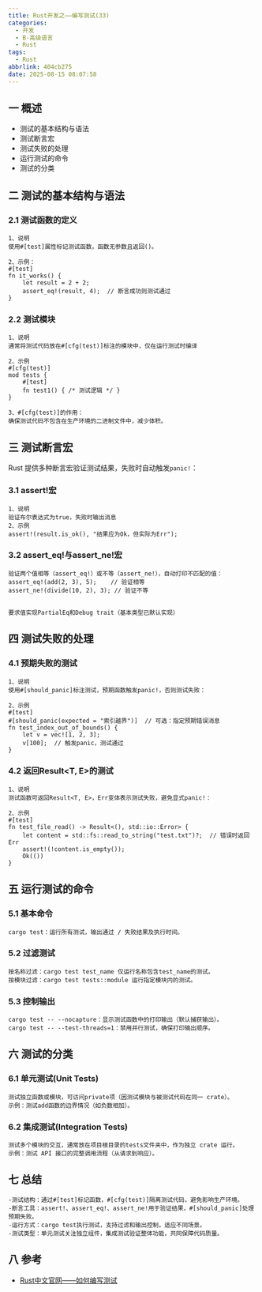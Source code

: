 ```yaml
---
title: Rust开发之——编写测试(33)
categories:
  - 开发
  - B-高级语言
  - Rust
tags:
  - Rust
abbrlink: 404cb275
date: 2025-08-15 08:07:58
---
```

## 一 概述

* 测试的基本结构与语法
* 测试断言宏
* 测试失败的处理
* 运行测试的命令
* 测试的分类

<!--more-->

## 二 测试的基本结构与语法

### 2.1 测试函数的定义

```
1、说明
使用#[test]属性标记测试函数，函数无参数且返回()。

2、示例：
#[test]
fn it_works() {
    let result = 2 + 2;
    assert_eq!(result, 4);  // 断言成功则测试通过
}
```

### 2.2 测试模块

```
1、说明
通常将测试代码放在#[cfg(test)]标注的模块中，仅在运行测试时编译

2、示例
#[cfg(test)]
mod tests {
    #[test]
    fn test1() { /* 测试逻辑 */ }
}

3、#[cfg(test)]的作用：
确保测试代码不包含在生产环境的二进制文件中，减少体积。
```

## 三 测试断言宏

Rust 提供多种断言宏验证测试结果，失败时自动触发`panic!`：

### 3.1 assert!宏

```
1、说明
验证布尔表达式为true，失败时输出消息
2、示例
assert!(result.is_ok(), "结果应为Ok，但实际为Err");
```

### 3.2 assert_eq!与assert_ne!宏

```
验证两个值相等（assert_eq!）或不等（assert_ne!），自动打印不匹配的值：
assert_eq!(add(2, 3), 5);    // 验证相等
assert_ne!(divide(10, 2), 3); // 验证不等


要求值实现PartialEq和Debug trait（基本类型已默认实现）
```

## 四 测试失败的处理

### 4.1 预期失败的测试

```
1、说明
使用#[should_panic]标注测试，预期函数触发panic!，否则测试失败：

2、示例
#[test]
#[should_panic(expected = "索引越界")]  // 可选：指定预期错误消息
fn test_index_out_of_bounds() {
    let v = vec![1, 2, 3];
    v[100];  // 触发panic，测试通过
}
```

### 4.2 返回Result<T, E>的测试

```
1、说明
测试函数可返回Result<T, E>，Err变体表示测试失败，避免显式panic!：

2、示例
#[test]
fn test_file_read() -> Result<(), std::io::Error> {
    let content = std::fs::read_to_string("test.txt")?;  // 错误时返回Err
    assert!(!content.is_empty());
    Ok(())
}
```

## 五 运行测试的命令

### 5.1 基本命令

```
cargo test：运行所有测试，输出通过 / 失败结果及执行时间。
```

### 5.2 过滤测试

```
按名称过滤：cargo test test_name 仅运行名称包含test_name的测试。
按模块过滤：cargo test tests::module 运行指定模块内的测试。
```

### 5.3 控制输出

```
cargo test -- --nocapture：显示测试函数中的打印输出（默认捕获输出）。
cargo test -- --test-threads=1：禁用并行测试，确保打印输出顺序。
```

## 六 测试的分类

### 6.1 单元测试(Unit Tests)

```
测试独立函数或模块，可访问private项（因测试模块与被测试代码在同一 crate）。
示例：测试add函数的边界情况（如负数相加）。
```

### 6.2 集成测试(Integration Tests)

```
测试多个模块的交互，通常放在项目根目录的tests文件夹中，作为独立 crate 运行。
示例：测试 API 接口的完整调用流程（从请求到响应）。
```

## 七 总结

```
-测试结构：通过#[test]标记函数，#[cfg(test)]隔离测试代码，避免影响生产环境。
-断言工具：assert!、assert_eq!、assert_ne!用于验证结果，#[should_panic]处理预期失败。
-运行方式：cargo test执行测试，支持过滤和输出控制，适应不同场景。
-测试类型：单元测试关注独立组件，集成测试验证整体功能，共同保障代码质量。
```


## 八 参考

* [Rust中文官网——如何编写测试](https://rust.bootcss.com/ch11-01-writing-tests.html)
